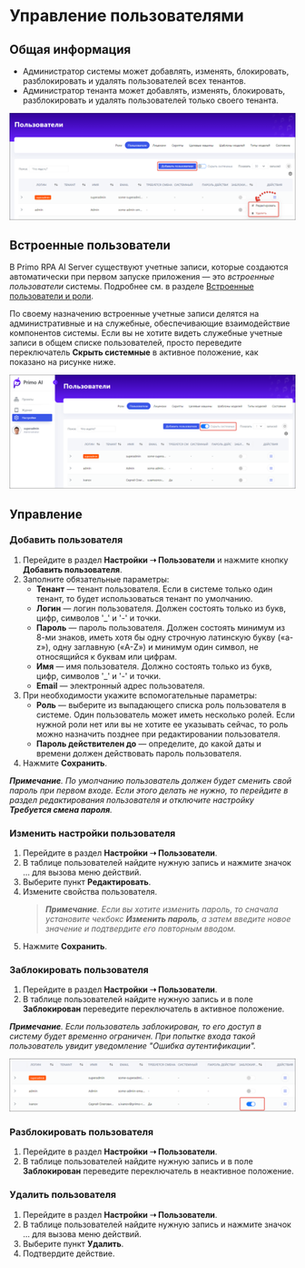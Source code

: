 # Управление пользователями


## Общая информация

* Администратор системы может добавлять, изменять, блокировать, разблокировать и удалять пользователей всех тенантов.
* Администратор тенанта может добавлять, изменять, блокировать, разблокировать и удалять пользователей только своего тенанта.

![](<../../../.gitbook/assets1/primo-ai/users-mainpage.png>)

## Встроенные пользователи

В Primo RPA AI Server существуют учетные записи, которые создаются автоматически при первом запуске приложения — это *встроенные пользователи* системы. Подробнее см. в разделе [Встроенные пользователи и роли](https://github.com/PrimoRPA/Docs.Rus/blob/1299-%D0%BD%D0%B0%D0%BF%D0%B8%D1%81%D0%B0%D1%82%D1%8C-%D0%B4%D0%BE%D0%BA%D1%83%D0%BC%D0%B5%D0%BD%D1%82-%D0%BF%D0%BE-primoai/primo-ai/common/system-users.md).

По своему назначению встроенные учетные записи делятся на административные и на служебные, обеспечивающие взаимодействие компонентов системы. Если вы не хотите видеть служебные учетные записи в общем списке пользователей, просто переведите переключатель **Скрыть системные** в активное положение, как показано на рисунке ниже.

![](<../../../.gitbook/assets1/primo-ai/users-hide-services.png>)


## Управление

### Добавить пользователя

1. Перейдите в раздел **Настройки ➝ Пользователи** и нажмите кнопку **Добавить пользователя**.
2. Заполните обязательные параметры:
   * **Тенант** — тенант пользователя. Если в системе только один тенант, то будет использоваться тенант по умолчанию.
   * **Логин** — логин пользователя. Должен состоять только из букв, цифр, символов '_' и '-' и точки.
   * **Пароль** — пароль пользователя. Должен состоять минимум из 8-ми знаков, иметь хотя бы одну строчную латинскую букву («a-z»), одну заглавную («A-Z») и минимум один символ, не относящийся к буквам или цифрам.
   * **Имя** — имя пользователя. Должно состоять только из букв, цифр, символов '_' и '-' и точки.
   * **Email** — электронный адрес пользователя.
3. При необходимости укажите вспомогательные параметры:
   * **Роль** — выберите из выпадающего списка роль пользователя в системе. Один пользователь может иметь несколько ролей. Если нужной роли нет или вы не хотите ее указывать сейчас, то роль можно назначить позднее при редактировании пользователя.
   * **Пароль действителен до** — определите, до какой даты и времени должен действовать пароль пользователя.
4. Нажмите **Сохранить**.

***Примечание**. По умолчанию пользователь должен будет сменить свой пароль при первом входе. Если этого делать не нужно, то перейдите в раздел редактирования пользователя и отключите настройку **Требуется смена пароля**.*


### Изменить настройки пользователя

1. Перейдите в раздел **Настройки ➝ Пользователи**.
2. В таблице пользователей найдите нужную запись и нажмите значок ... для вызова меню действий.
3. Выберите пункт **Редактировать**.
4. Измените свойства пользователя.
   > ***Примечание**. Если вы хотите изменить пароль, то сначала установите чекбокс **Изменить пароль**, а затем введите новое значение и подтвердите его повторным вводом.*
6. Нажмите **Сохранить**.




### Заблокировать пользователя

1. Перейдите в раздел **Настройки ➝ Пользователи**.
2. В таблице пользователей найдите нужную запись и в поле **Заблокирован** переведите переключатель в активное положение.

***Примечание**. Если пользователь заблокирован, то его доступ в систему будет временно ограничен. При попытке входа такой пользователь увидит уведомление "Ошибка аутентификации".*

![](<../../../.gitbook/assets1/primo-ai/users-block-user.png>)


### Разблокировать пользователя

1. Перейдите в раздел **Настройки ➝ Пользователи**.
2. В таблице пользователей найдите нужную запись и в поле **Заблокирован** переведите переключатель в неактивное положение.

### Удалить пользователя

1. Перейдите в раздел **Настройки ➝ Пользователи**.
2. В таблице пользователей найдите нужную запись и нажмите значок ... для вызова меню действий.
3. Выберите пункт **Удалить**.
4. Подтвердите действие.
